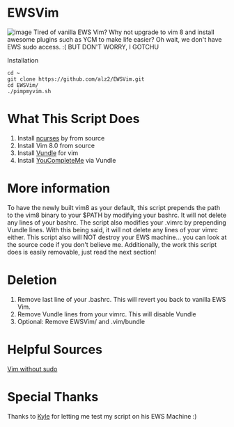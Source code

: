 # EWSVim
![image](https://user-images.githubusercontent.com/21376548/32794373-47e1d16a-c92e-11e7-9a02-69beabd0cb4e.png)
Tired of vanilla EWS Vim? Why not upgrade to vim 8 and install awesome plugins such as YCM to make life easier? Oh wait, we don't have EWS sudo access. :( BUT DON'T WORRY, I GOTCHU


Installation
```
cd ~
git clone https://github.com/alz2/EWSVim.git
cd EWSVim/ 
./pimpmyvim.sh
```

# What This Script Does
1) Install [ncurses](https://www.gnu.org/software/ncurses/) by from source
2) Install Vim 8.0 from source
3) Install [Vundle](https://github.com/VundleVim/Vundle.vim) for vim
4) Install [YouCompleteMe](https://github.com/Valloric/YouCompleteMe) via Vundle

# More information
To have the newly built vim8 as your default, this script prepends the path to the vim8 binary to your $PATH by modifying your bashrc. It will not delete any lines of your bashrc. The script also modifies your .vimrc by prepending Vundle lines. With this being said, it will not delete any lines of your vimrc either. This script also will NOT destroy your EWS machine... you can look at the source code if you don't believe me. Additionally, the work this script does is easily removable, just read the next section!

# Deletion
1) Remove last line of your .bashrc. This will revert you back to vanilla EWS Vim. 
2) Remove Vundle lines from your vimrc. This will disable Vundle
3) Optional: Remove EWSVim/ and .vim/bundle


# Helpful Sources
[Vim without sudo](http://hep-comp.blogspot.com/2011/07/vim-install-no-root-privileges.html)

# Special Thanks
Thanks to [Kyle](https://github.com/patelkyle022) for letting me test my script on his EWS Machine :)

